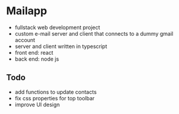 # Mailapp
- fullstack web development project
- custom e-mail server and client that connects to a dummy gmail account
- server and client written in typescript
- front end: react
- back end: node js

## Todo
- add functions to update contacts
- fix css properties for top toolbar
- improve UI design
